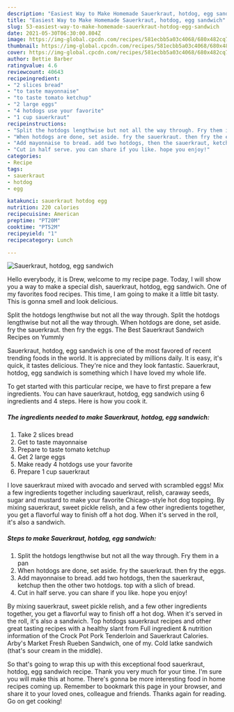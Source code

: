 ```yaml
---
description: "Easiest Way to Make Homemade Sauerkraut, hotdog, egg sandwich"
title: "Easiest Way to Make Homemade Sauerkraut, hotdog, egg sandwich"
slug: 53-easiest-way-to-make-homemade-sauerkraut-hotdog-egg-sandwich
date: 2021-05-30T06:30:00.804Z
image: https://img-global.cpcdn.com/recipes/581ecbb5a03c4068/680x482cq70/sauerkraut-hotdog-egg-sandwich-recipe-main-photo.jpg
thumbnail: https://img-global.cpcdn.com/recipes/581ecbb5a03c4068/680x482cq70/sauerkraut-hotdog-egg-sandwich-recipe-main-photo.jpg
cover: https://img-global.cpcdn.com/recipes/581ecbb5a03c4068/680x482cq70/sauerkraut-hotdog-egg-sandwich-recipe-main-photo.jpg
author: Bettie Barber
ratingvalue: 4.6
reviewcount: 40643
recipeingredient:
- "2 slices bread"
- "to taste mayonnaise"
- "to taste tomato ketchup"
- "2 large eggs"
- "4 hotdogs use your favorite"
- "1 cup sauerkraut"
recipeinstructions:
- "Split the hotdogs lengthwise but not all the way through. Fry them in a pan"
- "When hotdogs are done, set aside. fry the sauerkraut. then fry the eggs."
- "Add mayonnaise to bread. add two hotdogs, then the sauerkraut, ketchup then the other two hotdogs. top with a slich of bread."
- "Cut in half serve. you can share if you like. hope you enjoy!"
categories:
- Recipe
tags:
- sauerkraut
- hotdog
- egg

katakunci: sauerkraut hotdog egg 
nutrition: 220 calories
recipecuisine: American
preptime: "PT20M"
cooktime: "PT52M"
recipeyield: "1"
recipecategory: Lunch

---
```



![Sauerkraut, hotdog, egg sandwich](https://img-global.cpcdn.com/recipes/581ecbb5a03c4068/680x482cq70/sauerkraut-hotdog-egg-sandwich-recipe-main-photo.jpg)

Hello everybody, it is Drew, welcome to my recipe page. Today, I will show you a way to make a special dish, sauerkraut, hotdog, egg sandwich. One of my favorites food recipes. This time, I am going to make it a little bit tasty. This is gonna smell and look delicious.

Split the hotdogs lengthwise but not all the way through. Split the hotdogs lengthwise but not all the way through. When hotdogs are done, set aside. fry the sauerkraut. then fry the eggs. The Best Sauerkraut Sandwich Recipes on Yummly

Sauerkraut, hotdog, egg sandwich is one of the most favored of recent trending foods in the world. It is appreciated by millions daily. It is easy, it's quick, it tastes delicious. They're nice and they look fantastic. Sauerkraut, hotdog, egg sandwich is something which I have loved my whole life.


To get started with this particular recipe, we have to first prepare a few ingredients. You can have sauerkraut, hotdog, egg sandwich using 6 ingredients and 4 steps. Here is how you cook it.

<!--inarticleads1-->

##### The ingredients needed to make Sauerkraut, hotdog, egg sandwich:

1. Take 2 slices bread
1. Get to taste mayonnaise
1. Prepare to taste tomato ketchup
1. Get 2 large eggs
1. Make ready 4 hotdogs use your favorite
1. Prepare 1 cup sauerkraut


I love sauerkraut mixed with avocado and served with scrambled eggs! Mix a few ingredients together including sauerkraut, relish, caraway seeds, sugar and mustard to make your favorite Chicago-style hot dog topping. By mixing sauerkraut, sweet pickle relish, and a few other ingredients together, you get a flavorful way to finish off a hot dog. When it&#39;s served in the roll, it&#39;s also a sandwich. 

<!--inarticleads2-->

##### Steps to make Sauerkraut, hotdog, egg sandwich:

1. Split the hotdogs lengthwise but not all the way through. Fry them in a pan
1. When hotdogs are done, set aside. fry the sauerkraut. then fry the eggs.
1. Add mayonnaise to bread. add two hotdogs, then the sauerkraut, ketchup then the other two hotdogs. top with a slich of bread.
1. Cut in half serve. you can share if you like. hope you enjoy!


By mixing sauerkraut, sweet pickle relish, and a few other ingredients together, you get a flavorful way to finish off a hot dog. When it&#39;s served in the roll, it&#39;s also a sandwich. Top hotdogs sauerkraut recipes and other great tasting recipes with a healthy slant from Full ingredient &amp; nutrition information of the Crock Pot Pork Tenderloin and Sauerkraut Calories. Arby&#39;s Market Fresh Rueben Sandwich, one of my. Cold latke sandwich (that&#39;s sour cream in the middle). 

So that's going to wrap this up with this exceptional food sauerkraut, hotdog, egg sandwich recipe. Thank you very much for your time. I'm sure you will make this at home. There's gonna be more interesting food in home recipes coming up. Remember to bookmark this page in your browser, and share it to your loved ones, colleague and friends. Thanks again for reading. Go on get cooking!

